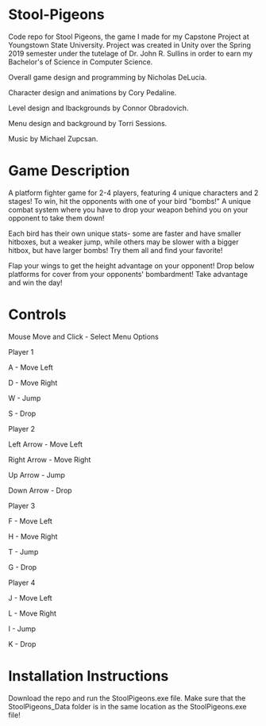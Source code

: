 # Stool-Pigeons
Code repo for Stool Pigeons, the game I made for my Capstone Project at Youngstown State University. Project was created in Unity over the Spring 2019 semester under the tutelage of Dr. John R. Sullins in order to earn my Bachelor's of Science in Computer Science.

Overall game design and programming by Nicholas DeLucia.

Character design and animations by Cory Pedaline.

Level design and lbackgrounds by Connor Obradovich.

Menu design and background by Torri Sessions.

Music by Michael Zupcsan.

# Game Description
A platform fighter game for 2-4 players, featuring 4 unique characters and 2 stages! To win, hit the opponents with  one of your bird "bombs!" A unique combat system where you have to drop your weapon behind you on your opponent to take them down!

Each bird has their own unique stats- some are faster and have smaller hitboxes, but a weaker jump, while others may be slower with a bigger hitbox, but have larger bombs! Try them all and find your favorite!

Flap your wings to get the height advantage on your opponent! Drop below platforms for cover from your opponents' bombardment! Take advantage and win the day!

# Controls

Mouse Move and Click - Select Menu Options

Player 1

A - Move Left

D - Move Right

W - Jump

S - Drop

Player 2

Left Arrow - Move Left

Right Arrow - Move Right

Up Arrow - Jump

Down Arrow - Drop

Player 3

F - Move Left

H - Move Right

T - Jump

G - Drop

Player 4

J - Move Left

L - Move Right

I - Jump

K - Drop

# Installation Instructions
Download the repo and run the StoolPigeons.exe file. Make sure that the StoolPigeons_Data folder is in the same location as the StoolPigeons.exe file!
